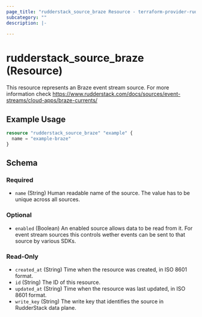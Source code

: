 ```yaml
---
page_title: "rudderstack_source_braze Resource - terraform-provider-rudderstack"
subcategory: ""
description: |-
  
---
```


# rudderstack_source_braze (Resource)

This resource represents an Braze event stream source. For more information check
https://www.rudderstack.com/docs/sources/event-streams/cloud-apps/braze-currents/

## Example Usage

```terraform
resource "rudderstack_source_braze" "example" {
  name = "example-braze"
}
```

<!-- schema generated by tfplugindocs -->
## Schema

### Required

- `name` (String) Human readable name of the source. The value has to be unique across all sources.

### Optional

- `enabled` (Boolean) An enabled source allows data to be read from it. For event stream sources this controls wether events can be sent to that source by various SDKs.

### Read-Only

- `created_at` (String) Time when the resource was created, in ISO 8601 format.
- `id` (String) The ID of this resource.
- `updated_at` (String) Time when the resource was last updated, in ISO 8601 format.
- `write_key` (String) The write key that identifies the source in RudderStack data plane.
